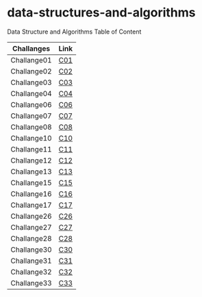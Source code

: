 # data-structures-and-algorithms

Data Structure and Algorithms Table of Content

| Challanges   | Link                                                                        |
| ------------ | --------------------------------------------------------------------------- |
| Challange01  | [C01](https://github.com/Amer-401-advanced-javascript/data-structures-and-algorithms/tree/master/challenges/arrayReverse) |
| Challange02  | [C02](https://github.com/Amer-401-advanced-javascript/data-structures-and-algorithms/tree/master/challenges/arrayShift) |
| Challange03  | [C03](https://github.com/Amer-401-advanced-javascript/data-structures-and-algorithms/tree/master/challenges/arrayBinarySearch) |
| Challange04  | [C04](https://github.com/Amer-401-advanced-javascript/data-structures-and-algorithms/tree/linked-list) |
| Challange06  | [C06](https://github.com/Amer-401-advanced-javascript/data-structures-and-algorithms/tree/linked-list) |
| Challange07  | [C07](https://github.com/Amer-401-advanced-javascript/data-structures-and-algorithms/tree/ll-insertions) |
| Challange08  | [C08](https://github.com/Amer-401-advanced-javascript/data-structures-and-algorithms/tree/ll-merge) |
| Challange10  | [C10](https://github.com/Amer-401-advanced-javascript/data-structures-and-algorithms/tree/stack-and-queue) |
| Challange11  | [C11](https://github.com/Amer-401-advanced-javascript/data-structures-and-algorithms/tree/queue-with-stacks/challenges/queueWithStacks) |
| Challange12  | [C12](https://github.com/Amer-401-advanced-javascript/data-structures-and-algorithms/tree/fifo-animal-shelter/challenges/fifoAnimalShelter) |
| Challange13  | [C13](https://github.com/Amer-401-advanced-javascript/data-structures-and-algorithms/tree/multi-bracket-validation/challenges/multiBracketValidation) |
| Challange15  | [C15](https://github.com/Amer-401-advanced-javascript/data-structures-and-algorithms/tree/tree/challenges/tree) |
| Challange16  | [C16](https://github.com/Amer-401-advanced-javascript/data-structures-and-algorithms/tree/fizzbuzz-tree/challenges/fizzBuzzTree) | 
| Challange17  | [C17](https://github.com/Amer-401-advanced-javascript/data-structures-and-algorithms/tree/find-maximum-binary-tree/challenges/tree) |
| Challange26  | [C26](https://github.com/Amer-401-advanced-javascript/data-structures-and-algorithms/tree/insertionSort/challenges/insertionSort) |
| Challange27  | [C27](https://github.com/Amer-401-advanced-javascript/data-structures-and-algorithms/tree/mergeSort/challenges/mergeSort) |
| Challange28  | [C28](https://github.com/Amer-401-advanced-javascript/data-structures-and-algorithms/tree/quickSort/challenges/quickSort) |
| Challange30  | [C30](https://github.com/Amer-401-advanced-javascript/data-structures-and-algorithms/tree/hashtable/challenges/hashtable) |
| Challange31  | [C31](https://github.com/Amer-401-advanced-javascript/data-structures-and-algorithms/tree/repeated-word/challenges/repeatedWord) |
| Challange32  | [C32](https://github.com/Amer-401-advanced-javascript/data-structures-and-algorithms/tree/tree-intersection/challenges/treeIntersection) |
| Challange33  | [C33](https://github.com/Amer-401-advanced-javascript/data-structures-and-algorithms/tree/left-join/challenges/leftJoin) |


